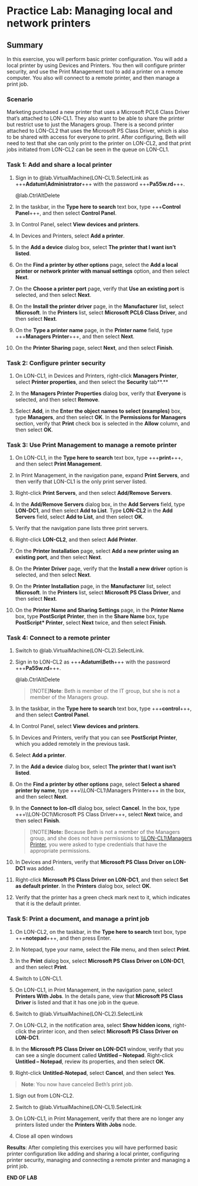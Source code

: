 # Practice Lab: Managing local and network printers

## Summary

In this exercise, you will perform basic printer configuration. You will add a
local printer by using Devices and Printers. You then will configure printer
security, and use the Print Management tool to add a printer on a remote
computer. You also will connect to a remote printer, and then manage a print
job.

### Scenario

Marketing purchased a new printer that uses a Microsoft PCL6 Class Driver that’s
attached to LON-CL1. They also want to be able to share the printer but restrict
use to just the Managers group. There is a second printer attached to LON-CL2
that uses the Microsoft PS Class Driver, which is also to be shared with access
for everyone to print. After configuring, Beth will need to test that she can
only print to the printer on LON-CL2, and that print jobs initiated from LON-CL2
can be seen in the queue on LON-CL1.

### Task 1: Add and share a local printer

1.  Sign in to @lab.VirtualMachine(LON-CL1).SelectLink as +++**Adatum\\Administrator**+++ with the password
    +++**Pa55w.rd**+++.
    
    @lab.CtrlAltDelete

2.  In the taskbar, in the **Type here to search** text box, type +++**Control
    Panel**+++, and then select **Control Panel**.

3.  In Control Panel, select **View devices and printers**.

4.  In Devices and Printers, select **Add a printer**.

5.  In the **Add a device** dialog box, select **The printer that I want isn’t
    listed**.

6.  On the **Find a printer by other options** page, select the **Add a local
    printer or network printer with manual settings** option, and then select
    **Next**.

7.  On the **Choose a printer port** page, verify that **Use an existing port**
    is selected, and then select **Next**.

8.  On the **Install the printer driver** page, in the **Manufacturer** list,
    select **Microsoft**. In the **Printers** list, select **Microsoft PCL6
    Class Driver**, and then select **Next**.

9.  On the **Type a printer name** page, in the **Printer name** field, type
    +++**Managers Printer**+++, and then select **Next**.

10. On the **Printer Sharing** page, select **Next**, and then select
    **Finish**.

 

### Task 2: Configure printer security

1.  On LON-CL1, in Devices and Printers, right-click **Managers Printer**,
    select **Printer properties**, and then select the **Security** tab**.**

2.  In the **Managers Printer Properties** dialog box, verify that **Everyone**
    is selected, and then select **Remove**.

3.  Select **Add**, in the **Enter the object names to select (examples)** box,
    type **Managers**, and then select **OK**. In the **Permissions for
    Managers** section, verify that **Print** check box is selected in the
    **Allow** column, and then select **OK**.

 

### Task 3: Use Print Management to manage a remote printer

1.  On LON-CL1, in the **Type here to search** text box, type +++**print**+++, and
    then select **Print Management**.

2.  In Print Management, in the navigation pane, expand **Print Servers**, and
    then verify that LON-CL1 is the only print server listed.

3.  Right-click **Print Servers**, and then select **Add/Remove Servers**.

4.  In the **Add/Remove Servers** dialog box, in the **Add Servers** field, type
    **LON-DC1**, and then select **Add to List**. Type **LON-CL2** in the **Add
    Servers** field, select **Add to List**, and then select **OK**.

5.  Verify that the navigation pane lists three print servers.

6.  Right-click **LON-CL2**, and then select **Add Printer**.

7.  On the **Printer Installation** page, select **Add a new printer using an
    existing port**, and then select **Next**.

8.  On the **Printer Driver** page, verify that the **Install a new driver**
    option is selected, and then select **Next**.

9.  On the **Printer Installation** page, in the **Manufacturer** list, select
    **Microsoft**. In the **Printers** list, select **Microsoft PS Class
    Driver**, and then select **Next**.

10. On the **Printer Name and Sharing Settings** page, in the **Printer Name**
    box, type **PostScript Printer**, then in the **Share Name** box, type
    **PostScript\* Printer**, select **Next** twice, and then select **Finish**.

 

### Task 4: Connect to a remote printer

1.  Switch to @lab.VirtualMachine(LON-CL2).SelectLink.

2.  Sign in to LON-CL2 as +++**Adatum\\Beth**+++ with the password +++**Pa55w.rd**+++.

    @lab.CtrlAltDelete

    >[!NOTE]**Note**: Beth is member of the IT group, but she is not a member of the
Managers group.

1.  In the taskbar, in the **Type here to search** text box, type +++**control**+++,
    and then select **Control Panel**.

2.  In Control Panel, select **View devices and printers**.

3.  In Devices and Printers, verify that you can see **PostScript Printer**,
    which you added remotely in the previous task.

4.  Select **Add a printer**.

5.  In the **Add a device** dialog box, select **The printer that I want isn’t
    listed**.

6.  On the **Find a printer by other options** page, select **Select a shared
    printer by name**, type +++\\\\LON-CL1\\Managers Printer+++ in the box, and then select
    **Next**.

7.  In the **Connect to lon-cl1** dialog box, select **Cancel**. In the box,
    type +++\\\\LON-DC1\\Microsoft PS Class
    Driver+++, select **Next**
    twice, and then select **Finish**.

    >[!NOTE]**Note:** Because Beth is not a member of the Managers group, and she does
not have permissions to [\\\\LON-CL1\\Managers
Printer](file:///\\LON-CL1\Managers%20Printer), you were asked to type
credentials that have the appropriate permissions.

1.  In Devices and Printers, verify that **Microsoft PS Class Driver on
    LON-DC1** was added.

2.  Right-click **Microsoft PS Class Driver on LON-DC1**, and then select **Set
    as default printer**. In the **Printers** dialog box, select **OK**.

3.  Verify that the printer has a green check mark next to it, which indicates
    that it is the default printer.

 

### Task 5: Print a document, and manage a print job

1.  On LON-CL2, on the taskbar, in the **Type here to search** text box, type
    +++**notepad**+++, and then press Enter.

2.  In Notepad, type your name, select the **File** menu, and then select
    **Print**.

3.  In the **Print** dialog box, select **Microsoft PS Class Driver on
    LON-DC1**, and then select **Print**.

4.  Switch to LON-CL1.

5.  On LON-CL1, in Print Management, in the navigation pane, select **Printers
    With Jobs**. In the details pane, view that **Microsoft PS Class Driver** is
    listed and that it has one job in the queue.

6.  Switch to @lab.VirtualMachine(LON-CL2).SelectLink

7.  On LON-CL2, in the notification area, select **Show hidden icons**,
    right-click the printer icon, and then select **Microsoft PS Class Driver on
    LON-DC1**.

8.  In the **Microsoft PS Class Driver on LON-DC1** window, verify that you can
    see a single document called **Untitled – Notepad**. Right-click **Untitled
    – Notepad**, review its properties, and then select **OK**.

9.  Right-click **Untitled-Notepad**, select **Cancel**, and then select
    **Yes**.

>   **Note**: You now have canceled Beth’s print job.

1.  Sign out from LON-CL2.

2.  Switch to @lab.VirtualMachine(LON-CL1).SelectLink

3.  On LON-CL1, in Print Management, verify that there are no longer any
    printers listed under the **Printers With Jobs** node.

4.  Close all open windows

>    

>    

**Results**: After completing this exercises you will have performed basic
printer configuration like adding and sharing a local printer, configuring
printer security, managing and connecting a remote printer and managing a print
job.

**END OF LAB**
